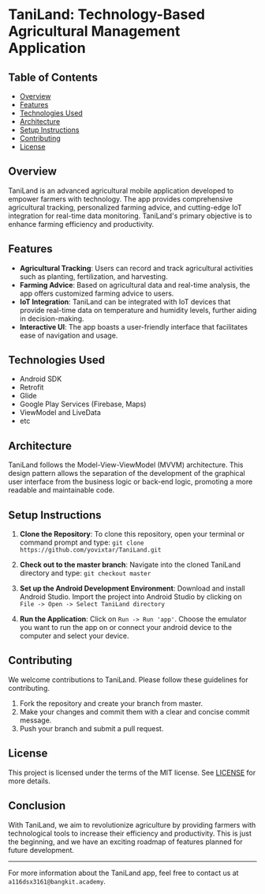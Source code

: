 # TaniLand: Technology-Based Agricultural Management Application

## Table of Contents
- [Overview](#overview)
- [Features](#features)
- [Technologies Used](#technologies-used)
- [Architecture](#architecture)
- [Setup Instructions](#setup-instructions)
- [Contributing](#contributing)
- [License](#license)

## Overview
TaniLand is an advanced agricultural mobile application developed to empower farmers with technology. The app provides comprehensive agricultural tracking, personalized farming advice, and cutting-edge IoT integration for real-time data monitoring. TaniLand's primary objective is to enhance farming efficiency and productivity.

## Features
- **Agricultural Tracking**: Users can record and track agricultural activities such as planting, fertilization, and harvesting. 
- **Farming Advice**: Based on agricultural data and real-time analysis, the app offers customized farming advice to users.
- **IoT Integration**: TaniLand can be integrated with IoT devices that provide real-time data on temperature and humidity levels, further aiding in decision-making.
- **Interactive UI**: The app boasts a user-friendly interface that facilitates ease of navigation and usage.

## Technologies Used
- Android SDK
- Retrofit
- Glide
- Google Play Services (Firebase, Maps)
- ViewModel and LiveData
- etc

## Architecture
TaniLand follows the Model-View-ViewModel (MVVM) architecture. This design pattern allows the separation of the development of the graphical user interface from the business logic or back-end logic, promoting a more readable and maintainable code.

## Setup Instructions
1. **Clone the Repository**: To clone this repository, open your terminal or command prompt and type: `git clone https://github.com/yovixtar/TaniLand.git`
   
2. **Check out to the master branch**: Navigate into the cloned TaniLand directory and type: `git checkout master`

3. **Set up the Android Development Environment**: Download and install Android Studio. Import the project into Android Studio by clicking on `File -> Open -> Select TaniLand directory`

4. **Run the Application**: Click on `Run -> Run 'app'`. Choose the emulator you want to run the app on or connect your android device to the computer and select your device.

## Contributing
We welcome contributions to TaniLand. Please follow these guidelines for contributing.

1. Fork the repository and create your branch from master.
2. Make your changes and commit them with a clear and concise commit message.
3. Push your branch and submit a pull request.

## License
This project is licensed under the terms of the MIT license. See [LICENSE](https://github.com/yovixtar/myapps-privacy-policy/blob/main/privacy-policy-taniland.md) for more details.

## Conclusion
With TaniLand, we aim to revolutionize agriculture by providing farmers with technological tools to increase their efficiency and productivity. This is just the beginning, and we have an exciting roadmap of features planned for future development.

---
For more information about the TaniLand app, feel free to contact us at `a116dsx3161@bangkit.academy`.
